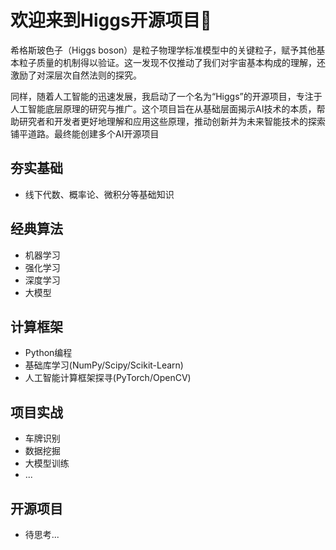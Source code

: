 # 欢迎来到Higgs开源项目👋

希格斯玻色子（Higgs boson）是粒子物理学标准模型中的关键粒子，赋予其他基本粒子质量的机制得以验证。这一发现不仅推动了我们对宇宙基本构成的理解，还激励了对深层次自然法则的探究。

同样，随着人工智能的迅速发展，我启动了一个名为“Higgs”的开源项目，专注于人工智能底层原理的研究与推广。这个项目旨在从基础层面揭示AI技术的本质，帮助研究者和开发者更好地理解和应用这些原理，推动创新并为未来智能技术的探索铺平道路。最终能创建多个AI开源项目


## 夯实基础
- 线下代数、概率论、微积分等基础知识

## 经典算法
- 机器学习
- 强化学习
- 深度学习
- 大模型

## 计算框架
- Python编程
- 基础库学习(NumPy/Scipy/Scikit-Learn)
- 人工智能计算框架探寻(PyTorch/OpenCV)

## 项目实战
- 车牌识别
- 数据挖掘
- 大模型训练
- ...

## 开源项目
- 待思考...